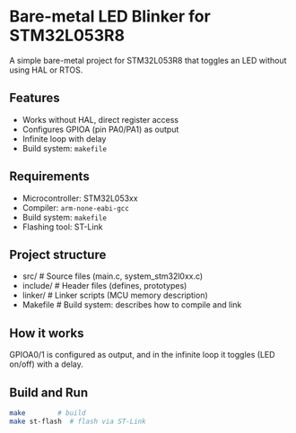 # Bare-metal LED Blinker for STM32L053R8

A simple bare-metal project for STM32L053R8 that toggles an LED without using HAL or RTOS.

## Features
- Works without HAL, direct register access
- Configures GPIOA (pin PA0/PA1) as output
- Infinite loop with delay
- Build system: `makefile`

## Requirements
- Microcontroller: STM32L053xx
- Compiler: `arm-none-eabi-gcc`
- Build system: `makefile`
- Flashing tool: ST-Link

## Project structure
- src/        # Source files (main.c, system_stm32l0xx.c)
- include/    # Header files (defines, prototypes)
- linker/     # Linker scripts (MCU memory description)
- Makefile    # Build system: describes how to compile and link

## How it works
GPIOA0/1 is configured as output, and in the infinite loop it toggles (LED on/off) with a delay.

## Build and Run
```bash
make        # build
make st-flash  # flash via ST-Link
